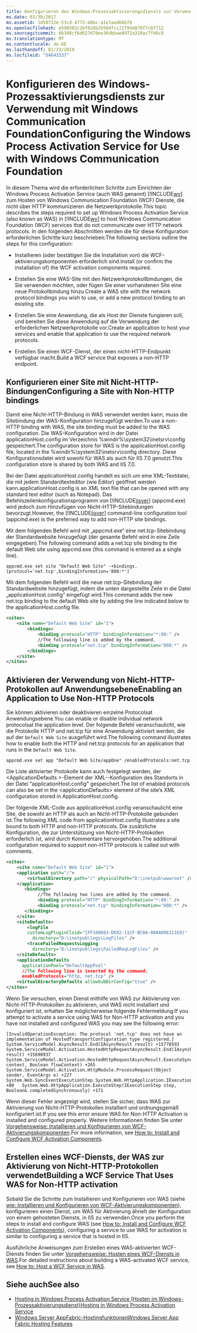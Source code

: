 ```yaml
---
title: Konfigurieren des Windows-Prozessaktivierungsdiensts zur Verwendung mit Windows Communication Foundation
ms.date: 03/30/2017
ms.assetid: 1d50712e-53cd-4773-b8bc-a1e1aad66b78
ms.openlocfilehash: e590302c2bf82db2b584fcc21f94d078f7c07712
ms.sourcegitcommit: 6b308cf6d627d78ee36dbbae8972a310ac7fd6c8
ms.translationtype: MT
ms.contentlocale: de-DE
ms.lasthandoff: 01/23/2019
ms.locfileid: "54643337"
---
```

# <a name="configuring-the-windows-process-activation-service-for-use-with-windows-communication-foundation"></a><span data-ttu-id="304ed-102">Konfigurieren des Windows-Prozessaktivierungsdiensts zur Verwendung mit Windows Communication Foundation</span><span class="sxs-lookup"><span data-stu-id="304ed-102">Configuring the Windows Process Activation Service for Use with Windows Communication Foundation</span></span>
<span data-ttu-id="304ed-103">In diesem Thema wird die erforderlichen Schritte zum Einrichten der Windows Process Activation Service (auch WAS genannt) [!INCLUDE[wv](../../../../includes/wv-md.md)] zum Hosten von Windows Communication Foundation (WCF) Dienste, die nicht über HTTP kommunizieren die Netzwerkprotokolle.</span><span class="sxs-lookup"><span data-stu-id="304ed-103">This topic describes the steps required to set up Windows Process Activation Service (also known as WAS) in [!INCLUDE[wv](../../../../includes/wv-md.md)] to host Windows Communication Foundation (WCF) services that do not communicate over HTTP network protocols.</span></span> <span data-ttu-id="304ed-104">In den folgenden Abschnitten werden die für diese Konfiguration erforderlichen Schritte kurz beschrieben:</span><span class="sxs-lookup"><span data-stu-id="304ed-104">The following sections outline the steps for this configuration:</span></span>  
  
-   <span data-ttu-id="304ed-105">Installieren (oder bestätigen Sie die Installation von) die WCF-aktivierungskomponenten erforderlich sind.</span><span class="sxs-lookup"><span data-stu-id="304ed-105">Install (or confirm the installation of) the WCF activation components required.</span></span>  
  
-   <span data-ttu-id="304ed-106">Erstellen Sie eine WAS-Site mit den Netzwerkprotokollbindungen, die Sie verwenden möchten, oder fügen Sie einer vorhandenen Site eine neue Protokollbindung hinzu.</span><span class="sxs-lookup"><span data-stu-id="304ed-106">Create a WAS site with the network protocol bindings you wish to use, or add a new protocol binding to an existing site.</span></span>  
  
-   <span data-ttu-id="304ed-107">Erstellen Sie eine Anwendung, die als Host der Dienste fungieren soll, und bereiten Sie diese Anwendung auf die Verwendung der erforderlichen Netzwerkprotokolle vor.</span><span class="sxs-lookup"><span data-stu-id="304ed-107">Create an application to host your services and enable that application to use the required network protocols.</span></span>  
  
-   <span data-ttu-id="304ed-108">Erstellen Sie einen WCF-Dienst, der einen nicht-HTTP-Endpunkt verfügbar macht.</span><span class="sxs-lookup"><span data-stu-id="304ed-108">Build a WCF service that exposes a non-HTTP endpoint.</span></span>  
  
## <a name="configuring-a-site-with-non-http-bindings"></a><span data-ttu-id="304ed-109">Konfigurieren einer Site mit Nicht-HTTP-Bindungen</span><span class="sxs-lookup"><span data-stu-id="304ed-109">Configuring a Site with Non-HTTP bindings</span></span>  
 <span data-ttu-id="304ed-110">Damit eine Nicht-HTTP-Bindung in WAS verwendet werden kann, muss die Sitebindung der WAS-Konfiguration hinzugefügt werden.</span><span class="sxs-lookup"><span data-stu-id="304ed-110">To use a non-HTTP binding with WAS, the site binding must be added to the WAS configuration.</span></span> <span data-ttu-id="304ed-111">Die WAS-Konfiguration wird in der Datei applicationHost.config im Verzeichnis %windir%\system32\inetsrv\config gespeichert.</span><span class="sxs-lookup"><span data-stu-id="304ed-111">The configuration store for WAS is the applicationHost.config file, located in the %windir%\system32\inetsrv\config directory.</span></span> <span data-ttu-id="304ed-112">Diese Konfigurationsdatei wird sowohl für WAS als auch für IIS&#160;7.0 genutzt.</span><span class="sxs-lookup"><span data-stu-id="304ed-112">This configuration store is shared by both WAS and IIS 7.0.</span></span>  
  
 <span data-ttu-id="304ed-113">Bei der Datei applicationHost.config handelt es sich um eine XML-Textdatei, die mit jedem Standardtexteditor (wie Editor) geöffnet werden kann.</span><span class="sxs-lookup"><span data-stu-id="304ed-113">applicationHost.config is an XML text file that can be opened with any standard text editor (such as Notepad).</span></span> <span data-ttu-id="304ed-114">Das Befehlszeilenkonfigurationsprogramm von [!INCLUDE[iisver](../../../../includes/iisver-md.md)] (appcmd.exe) wird jedoch zum Hinzufügen von Nicht-HTTP-Sitebindungen bevorzugt.</span><span class="sxs-lookup"><span data-stu-id="304ed-114">However, the [!INCLUDE[iisver](../../../../includes/iisver-md.md)] command-line configuration tool (appcmd.exe) is the preferred way to add non-HTTP site bindings.</span></span>  
  
 <span data-ttu-id="304ed-115">Mit dem folgenden Befehl wird mit „appcmd.exe“ eine net.tcp-Sitebindung der Standardwebsite hinzugefügt (der gesamte Befehl wird in eine Zeile eingegeben).</span><span class="sxs-lookup"><span data-stu-id="304ed-115">The following command adds a net.tcp site binding to the default Web site using appcmd.exe (this command is entered as a single line).</span></span>  
  
```console  
appcmd.exe set site "Default Web Site" -+bindings.[protocol='net.tcp',bindingInformation='808:*']  
```  
  
 <span data-ttu-id="304ed-116">Mit dem folgenden Befehl wird die neue net.tcp-Sitebindung der Standardwebsite hinzugefügt, indem die unten dargestellte Zeile in die Datei „applicationHost.config“ eingefügt wird.</span><span class="sxs-lookup"><span data-stu-id="304ed-116">This command adds the new net.tcp binding to the default Web site by adding the line indicated below to the applicationHost.config file.</span></span>  
  
```xml  
<sites>  
    <site name="Default Web Site" id="1">  
        <bindings>  
            <binding protocol="HTTP" bindingInformation="*:80:" />  
            //The following line is added by the command.  
            <binding protocol="net.tcp" bindingInformation="808:*" />  
        </bindings>  
    </site>  
</sites>  
```  
  
## <a name="enabling-an-application-to-use-non-http-protocols"></a><span data-ttu-id="304ed-117">Aktivieren der Verwendung von Nicht-HTTP-Protokollen auf Anwendungsebene</span><span class="sxs-lookup"><span data-stu-id="304ed-117">Enabling an Application to Use Non-HTTP Protocols</span></span>  
 <span data-ttu-id="304ed-118">Sie können aktivieren oder deaktivieren einzelne Protocolsat Anwendungsebene.</span><span class="sxs-lookup"><span data-stu-id="304ed-118">You can enable or disable individual network protocolsat the application level.</span></span> <span data-ttu-id="304ed-119">Der folgende Befehl veranschaulicht, wie die Protokolle HTTP und net.tcp für eine Anwendung aktiviert werden, die auf der `Default Web Site` ausgeführt wird.</span><span class="sxs-lookup"><span data-stu-id="304ed-119">The following command illustrates how to enable both the HTTP and net.tcp protocols for an application that runs in the `Default Web Site`.</span></span>  
  
```console  
appcmd.exe set app "Default Web Site/appOne" /enabledProtocols:net.tcp  
```  
  
 <span data-ttu-id="304ed-120">Die Liste aktivierter Protokolle kann auch festgelegt werden, der \<ApplicationDefaults >-Element der XML--Konfiguration des Standorts in der Datei "applicationHost.config" gespeichert.</span><span class="sxs-lookup"><span data-stu-id="304ed-120">The list of enabled protocols can also be set in the \<applicationDefaults> element of the site’s XML configuration stored in ApplicationHost.config.</span></span>  
  
 <span data-ttu-id="304ed-121">Der folgende XML-Code aus applicationHost.config veranschaulicht eine Site, die sowohl an HTTP als auch an Nicht-HTTP-Protokolle gebunden ist.</span><span class="sxs-lookup"><span data-stu-id="304ed-121">The following XML code from applicationHost.config illustrates a site bound to both HTTP and non-HTTP protocols.</span></span> <span data-ttu-id="304ed-122">Die zusätzliche Konfiguration, die zur Unterstützung von Nicht-HTTP-Protokollen erforderlich ist, wird durch Kommentare hervorgehoben.</span><span class="sxs-lookup"><span data-stu-id="304ed-122">The additional configuration required to support non-HTTP protocols is called out with comments.</span></span>  
  
```xml  
<sites>  
    <site name="Default Web Site" id="1">  
    <application path="/">  
        <virtualDirectory path="/" physicalPath="D:\inetpub\wwwroot" />  
    </application>  
       <bindings>  
            //The following two lines are added by the command.  
            <binding protocol="HTTP" bindingInformation="*:80:" />  
            <binding protocol="net.tcp" bindingInformation="808:*" />  
       </bindings>  
    </site>  
    <siteDefaults>  
        <logFile   
        customLogPluginClsid="{FF160663-DE82-11CF-BC0A-00AA006111E0}"  
          directory="D:\inetpub\logs\LogFiles" />  
        <traceFailedRequestsLogging   
          directory="D:\inetpub\logs\FailedReqLogFiles" />  
    </siteDefaults>  
    <applicationDefaults   
      applicationPool="DefaultAppPool"   
      //The following line is inserted by the command.  
      enabledProtocols="http, net.tcp" />  
    <virtualDirectoryDefaults allowSubDirConfig="true" />  
</sites>  
```  
  
 <span data-ttu-id="304ed-123">Wenn Sie versuchen, einen Dienst mithilfe von WAS zur Aktivierung von Nicht-HTTP-Protokollen zu aktivieren, und WAS nicht installiert und konfiguriert ist, erhalten Sie möglicherweise folgende Fehlermeldung:</span><span class="sxs-lookup"><span data-stu-id="304ed-123">If you attempt to activate a service using WAS for Non-HTTP activation and you have not installed and configured WAS you may see the following error:</span></span>  
  
```output  
[InvalidOperationException: The protocol 'net.tcp' does not have an implementation of HostedTransportConfiguration type registered.]   System.ServiceModel.AsyncResult.End(IAsyncResult result) +15778592   System.ServiceModel.Activation.HostedHttpRequestAsyncResult.End(IAsyncResult result) +15698937   System.ServiceModel.Activation.HostedHttpRequestAsyncResult.ExecuteSynchronous(HttpApplication context, Boolean flowContext) +265   System.ServiceModel.Activation.HttpModule.ProcessRequest(Object sender, EventArgs e) +227   System.Web.SyncEventExecutionStep.System.Web.HttpApplication.IExecutionStep.Execute() +80   System.Web.HttpApplication.ExecuteStep(IExecutionStep step, Boolean& completedSynchronously) +171  
```  
  
 <span data-ttu-id="304ed-124">Wenn dieser Fehler angezeigt wird, stellen Sie sicher, dass WAS zur Aktivierung von Nicht-HTTP-Protokollen installiert und ordnungsgemäß konfiguriert ist.</span><span class="sxs-lookup"><span data-stu-id="304ed-124">If you see this error ensure WAS for Non-HTTP Activation is installed and configured properly.</span></span> <span data-ttu-id="304ed-125">Weitere Informationen finden Sie unter [Vorgehensweise: Installieren und Konfigurieren von WCF-Aktivierungskomponenten](../../../../docs/framework/wcf/feature-details/how-to-install-and-configure-wcf-activation-components.md).</span><span class="sxs-lookup"><span data-stu-id="304ed-125">For more information, see [How to: Install and Configure WCF Activation Components](../../../../docs/framework/wcf/feature-details/how-to-install-and-configure-wcf-activation-components.md).</span></span>  
  
## <a name="building-a-wcf-service-that-uses-was-for-non-http-activation"></a><span data-ttu-id="304ed-126">Erstellen eines WCF-Diensts, der WAS zur Aktivierung von Nicht-HTTP-Protokollen verwendet</span><span class="sxs-lookup"><span data-stu-id="304ed-126">Building a WCF Service That Uses WAS for Non-HTTP activation</span></span>  
 <span data-ttu-id="304ed-127">Sobald Sie die Schritte zum Installieren und Konfigurieren von WAS (siehe [wie: Installieren und Konfigurieren von WCF-Aktivierungskomponenten](../../../../docs/framework/wcf/feature-details/how-to-install-and-configure-wcf-activation-components.md)), konfigurieren einen Dienst, um WAS für Aktivierung ähnelt der Konfiguration von einem gehosteten Diensts, in IIS zu verwenden.</span><span class="sxs-lookup"><span data-stu-id="304ed-127">Once you perform the steps to install and configure WAS (see [How to: Install and Configure WCF Activation Components](../../../../docs/framework/wcf/feature-details/how-to-install-and-configure-wcf-activation-components.md)), configuring a service to use WAS for activation is similar to configuring a service that is hosted in IIS.</span></span>  
  
 <span data-ttu-id="304ed-128">Ausführliche Anweisungen zum Erstellen eines WAS-aktivierten WCF-Diensts finden Sie unter [Vorgehensweise: Hosten eines WCF-Diensts in WAS](../../../../docs/framework/wcf/feature-details/how-to-host-a-wcf-service-in-was.md).</span><span class="sxs-lookup"><span data-stu-id="304ed-128">For detailed instructions about building a WAS-activated WCF service, see [How to: Host a WCF Service in WAS](../../../../docs/framework/wcf/feature-details/how-to-host-a-wcf-service-in-was.md).</span></span>  
  
## <a name="see-also"></a><span data-ttu-id="304ed-129">Siehe auch</span><span class="sxs-lookup"><span data-stu-id="304ed-129">See also</span></span>
- [<span data-ttu-id="304ed-130">Hosting in Windows Process Activation Service (Hosten im Windows-Prozessaktivierungsdienst)</span><span class="sxs-lookup"><span data-stu-id="304ed-130">Hosting in Windows Process Activation Service</span></span>](../../../../docs/framework/wcf/feature-details/hosting-in-windows-process-activation-service.md)
- [<span data-ttu-id="304ed-131">Windows Server AppFabric-Hostingfunktionen</span><span class="sxs-lookup"><span data-stu-id="304ed-131">Windows Server App Fabric Hosting Features</span></span>](https://go.microsoft.com/fwlink/?LinkId=201276)
